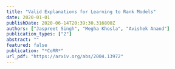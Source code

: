 ```yaml
---
title: "Valid Explanations for Learning to Rank Models"
date: 2020-01-01
publishDate: 2020-06-14T20:39:30.316800Z
authors: ["Jaspreet Singh", "Megha Khosla", "Avishek Anand"]
publication_types: ["2"]
abstract: ""
featured: false
publication: "*CoRR*"
url_pdf: "https://arxiv.org/abs/2004.13972"
---
```


